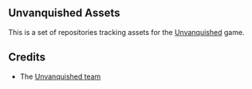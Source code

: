 Unvanquished Assets
-------------------

This is a set of repositories tracking assets for the [Unvanquished](https://www.unvanquished.net) game.

Credits
-------

* The [Unvanquished team](https://unvanquished.net/?page_id=336)
